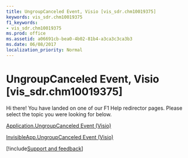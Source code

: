 ```yaml
---
title: UngroupCanceled Event, Visio [vis_sdr.chm10019375]
keywords: vis_sdr.chm10019375
f1_keywords:
- vis_sdr.chm10019375
ms.prod: office
ms.assetid: a06691cb-bea0-4b02-81b4-a3ca3c3ca3b3
ms.date: 06/08/2017
localization_priority: Normal
---
```



# UngroupCanceled Event, Visio [vis_sdr.chm10019375]

Hi there! You have landed on one of our F1 Help redirector pages. Please select the topic you were looking for below.

[Application.UngroupCanceled Event (Visio)](https://msdn.microsoft.com/library/2b1ed000-b755-913e-b531-cc6a5a224ac4%28Office.15%29.aspx)

[InvisibleApp.UngroupCanceled Event (Visio)](https://msdn.microsoft.com/library/6b42a73e-d913-0293-36c8-e8144d7a4999%28Office.15%29.aspx)

[!include[Support and feedback](~/includes/feedback-boilerplate.md)]